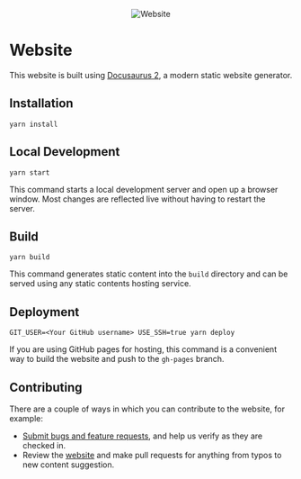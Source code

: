 <p align="center">
    <img alt="Website" src="https://img.shields.io/website?url=https%3A%2F%2FSBit-Project.github.io%2Fsbit.dev">
</p>

# Website

This website is built using [Docusaurus 2](https://v2.docusaurus.io/), a modern static website generator.

## Installation

```console
yarn install
```

## Local Development

```console
yarn start
```

This command starts a local development server and open up a browser window. Most changes are reflected live without having to restart the server.

## Build

```console
yarn build
```

This command generates static content into the `build` directory and can be served using any static contents hosting service.

## Deployment

```console
GIT_USER=<Your GitHub username> USE_SSH=true yarn deploy
```

If you are using GitHub pages for hosting, this command is a convenient way to build the website and push to the `gh-pages` branch.

## Contributing

There are a couple of ways in which you can contribute to the website, for example:

- [Submit bugs and feature requests](https://github.com/sbit-project/sbit.dev/issues), and help us verify as they are checked in.
- Review the [website](https://sbit-project.github.io/sbit.dev/) and make pull requests for anything from typos to new content suggestion.
